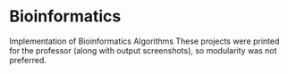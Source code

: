 # Bioinformatics
Implementation of Bioinformatics Algorithms
These projects were printed for the professor (along with output screenshots), so modularity was not preferred. 
